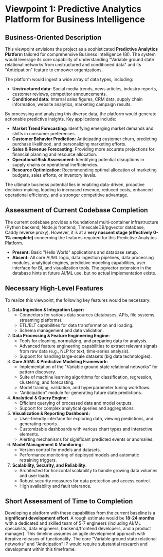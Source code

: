 # Viewpoint 1: Predictive Analytics Platform for Business Intelligence

## Business-Oriented Description

This viewpoint envisions the project as a sophisticated **Predictive Analytics Platform** tailored for comprehensive Business Intelligence (BI). The system would leverage its core capability of understanding "Variable ground state relational networks from unstructured and conditioned data" and its "Anticipation" feature to empower organizations.

The platform would ingest a wide array of data types, including:
*   **Unstructured data:** Social media trends, news articles, industry reports, customer reviews, competitor announcements.
*   **Conditioned data:** Internal sales figures, CRM data, supply chain information, website analytics, marketing campaign results.

By processing and analyzing this diverse data, the platform would generate actionable predictive insights. Key applications include:
*   **Market Trend Forecasting:** Identifying emerging market demands and shifts in consumer preferences.
*   **Customer Behavior Prediction:** Anticipating customer churn, predicting purchase likelihood, and personalizing marketing efforts.
*   **Sales & Revenue Forecasting:** Providing more accurate projections for financial planning and resource allocation.
*   **Operational Risk Assessment:** Identifying potential disruptions in supply chains or operational inefficiencies.
*   **Resource Optimization:** Recommending optimal allocation of marketing budgets, sales efforts, or inventory levels.

The ultimate business potential lies in enabling data-driven, proactive decision-making, leading to increased revenue, reduced costs, enhanced operational efficiency, and a stronger competitive advantage.

## Assessment of Current Codebase Completion

The current codebase provides a foundational multi-container infrastructure (Python backend, Node.js frontend, TimescaleDB/pgvector database, Caddy reverse proxy). However, it is at a **very nascent stage (effectively 0-1% complete)** concerning the features required for this Predictive Analytics Platform.

*   **Present:** Basic "Hello World" applications and database setup.
*   **Absent:** All core AI/ML logic, data ingestion pipelines, data processing modules, analytical engines, predictive modeling capabilities, user interface for BI, and visualization tools. The pgvector extension in the database hints at future AI/ML use, but no actual implementation exists.

## Necessary High-Level Features

To realize this viewpoint, the following key features would be necessary:

1.  **Data Ingestion & Integration Layer:**
    *   Connectors for various data sources (databases, APIs, file systems, streaming platforms).
    *   ETL/ELT capabilities for data transformation and loading.
    *   Schema management and data validation.
2.  **Data Processing & Feature Engineering Engine:**
    *   Tools for cleaning, normalizing, and preparing data for analysis.
    *   Advanced feature engineering capabilities to extract relevant signals from raw data (e.g., NLP for text, time-series analysis).
    *   Support for handling large-scale datasets (big data technologies).
3.  **Core AI/ML & Predictive Modeling Framework:**
    *   Implementation of the "Variable ground state relational networks" for pattern discovery.
    *   Suite of machine learning algorithms for classification, regression, clustering, and forecasting.
    *   Model training, validation, and hyperparameter tuning workflows.
    *   "Anticipation" module for generating future state predictions.
4.  **Analytical & Query Engine:**
    *   Efficient querying of processed data and model outputs.
    *   Support for complex analytical queries and aggregations.
5.  **Visualization & Reporting Dashboard:**
    *   User-friendly interface for exploring data, viewing predictions, and generating reports.
    *   Customizable dashboards with various chart types and interactive elements.
    *   Alerting mechanisms for significant predicted events or anomalies.
6.  **Model Management & Monitoring:**
    *   Version control for models and datasets.
    *   Performance monitoring of deployed models and automatic retraining triggers.
7.  **Scalability, Security, and Reliability:**
    *   Architected for horizontal scalability to handle growing data volumes and user loads.
    *   Robust security measures for data protection and access control.
    *   High availability and fault tolerance.

## Short Assessment of Time to Completion

Developing a platform with these capabilities from the current baseline is a **significant development effort**.
A rough estimate would be **18-24 months** with a dedicated and skilled team of 5-7 engineers (including AI/ML specialists, data engineers, backend/frontend developers, and a product manager). This timeline assumes an agile development approach with iterative releases of functionality. The core "Variable ground state relational networks" and "Anticipation" IP would require substantial research and development within this timeframe.
